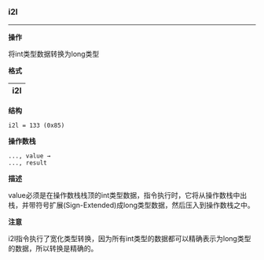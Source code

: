 ### i2l

----

**操作**

将int类型数据转换为long类型

**格式**

|i2l|
|--------:|

**结构**
```
i2l = 133 (0x85)
```

**操作数栈**
```
..., value →
..., result

```

**描述**

value必须是在操作数栈栈顶的int类型数据，指令执行时，它将从操作数栈中出栈，并带符号扩展(Sign-Extended)成long类型数据，然后压入到操作数栈之中。

**注意**

i2l指令执行了宽化类型转换，因为所有int类型的数据都可以精确表示为long类型的数据，所以转换是精确的。
